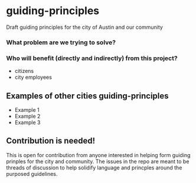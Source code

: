 # guiding-principles
Draft guiding principles for the city of Austin and our community

### What problem are we trying to solve?


### Who will benefit (directly and indirectly) from this project?
- citizens
- city employees




## Examples of other cities guiding-principles 
-  Example 1
-  Example 2
-  Example 3



## Contribution is needed!
This is open for contribution from anyone interested in helping form guiding prinples for the city and community. The issues in the repo are meant to be threads of discussion to help solidify language and princples around the purposed guidelines. 
